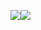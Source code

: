 ![](https://github-readme-stats.vercel.app/api/top-langs/?username=zachkrall&layout=compact&hide_border=true&langs_count=6&title_color=000000)![](https://github-readme-stats.vercel.app/api?username=zachkrall&show_icons=true&hide_rank=true&hide_border=true&count_private=true&hide_title=true)
